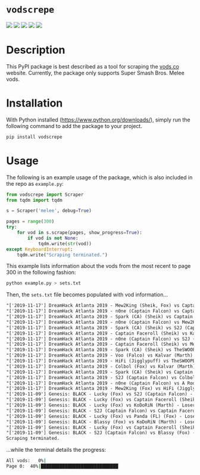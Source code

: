 # `vodscrepe`

[![](https://img.shields.io/pypi/v/vodscrepe.svg?style=flat)](https://pypi.org/pypi/vodscrepe/)
[![](https://img.shields.io/pypi/dw/vodscrepe.svg?style=flat)](https://pypi.org/pypi/vodscrepe/)
[![](https://img.shields.io/pypi/pyversions/vodscrepe.svg?style=flat)](https://pypi.org/pypi/vodscrepe/)
[![](https://img.shields.io/pypi/format/vodscrepe.svg?style=flat)](https://pypi.org/pypi/vodscrepe/)
[![](https://img.shields.io/pypi/l/vodscrepe.svg?style=flat)](https://pypi.org/pypi/vodscrepe/)

# Description

This PyPI package is best described as a tool for scraping the <a href="https://vods.co/">vods.co</a> website. Currently, the package only supports Super Smash Bros. Melee vods.

# Installation

With Python installed (https://www.python.org/downloads/), simply run the following command to add the package to your project.

```bash
pip install vodscrepe
```

# Usage

The following is an example usage of the package, which is also included in the repo as `example.py`:

```python
from vodscrepe import Scraper
from tqdm import tqdm

s = Scraper('melee', debug=True)

pages = range(300)
try:
    for vod in s.scrape(pages, show_progress=True):
        if vod is not None:
            tqdm.write(str(vod))
except KeyboardInterrupt:
    tqdm.write("Scraping terminated.")

```

This example lists information about the vods from the most recent to page 300 in the following fashion:

```bash
python example.py > sets.txt
```

Then, the `sets.txt` file becomes populated with vod information...

```txt
"['2019-11-17'] DreamHack Atlanta 2019 - Mew2King (Sheik, Fox) vs Captain Faceroll (Sheik) - Grand Finals - Bo5"
"['2019-11-17'] DreamHack Atlanta 2019 - n0ne (Captain Falcon) vs Captain Faceroll (Sheik) - Losers Finals - Bo5"
"['2019-11-17'] DreamHack Atlanta 2019 - Spark (CA) (Sheik) vs Captain Faceroll (Sheik) - Losers Semis - Bo5"
"['2019-11-17'] DreamHack Atlanta 2019 - n0ne (Captain Falcon) vs Mew2King (Sheik) - Winners Finals - Bo5"
"['2019-11-17'] DreamHack Atlanta 2019 - Spark (CA) (Sheik) vs S2J (Captain Falcon) - Losers Quarters - Bo5"
"['2019-11-17'] DreamHack Atlanta 2019 - Captain Faceroll (Sheik) vs Kalvar (Marth) - Losers Quarters - Bo5"
"['2019-11-17'] DreamHack Atlanta 2019 - n0ne (Captain Falcon) vs S2J (Captain Falcon) - Winners Semis - Bo5"
"['2019-11-17'] DreamHack Atlanta 2019 - Captain Faceroll (Sheik) vs Mew2King (Sheik) - Winners Semis - Bo5"
"['2019-11-17'] DreamHack Atlanta 2019 - Spark (CA) (Sheik) vs TheSWOOPER (Samus) - Losers Top 8 - Bo5"
"['2019-11-17'] DreamHack Atlanta 2019 - Voo (Falco) vs Kalvar (Marth) - Losers Top 8 - Bo5"
"['2019-11-17'] DreamHack Atlanta 2019 - HiFi (Jigglypuff) vs TheSWOOPER (Samus) - Losers Round 3 - Bo5"
"['2019-11-17'] DreamHack Atlanta 2019 - Colbol (Fox) vs Kalvar (Marth) - Losers Round 3 - Bo5"
"['2019-11-17'] DreamHack Atlanta 2019 - Spark (CA) (Sheik) vs Captain Faceroll (Sheik) - Winners Quarters - Bo5"
"['2019-11-17'] DreamHack Atlanta 2019 - S2J (Captain Falcon) vs Colbol (Fox) - Winners Quarters - Bo5"
"['2019-11-17'] DreamHack Atlanta 2019 - n0ne (Captain Falcon) vs A Rookie (Mario) - Winners Quarters - Bo5"
"['2019-11-17'] DreamHack Atlanta 2019 - Mew2King (Fox) vs HiFi (Jigglypuff) - Winners Quarters - Bo5"
"['2019-11-09'] Genesis: BLACK - Lucky (Fox) vs S2J (Captain Falcon) - Grand Finals - Bo5"
"['2019-11-09'] Genesis: BLACK - Lucky (Fox) vs Captain Faceroll (Sheik) - Losers Finals - Bo5"
"['2019-11-09'] Genesis: BLACK - Lucky (Fox) vs KoDoRiN (Marth) - Losers Semis - Bo5"
"['2019-11-09'] Genesis: BLACK - S2J (Captain Falcon) vs Captain Faceroll (Sheik) - Winners Finals - Bo5"
"['2019-11-09'] Genesis: BLACK - Lucky (Fox) vs Panda (FL) (Fox) - Losers Quarters - Bo5"
"['2019-11-09'] Genesis: BLACK - Blassy (Fox) vs KoDoRiN (Marth) - Losers Quarters - Bo5"
"['2019-11-09'] Genesis: BLACK - Lucky (Fox) vs Captain Faceroll (Sheik) - Winners Semis - Bo5"
"['2019-11-09'] Genesis: BLACK - S2J (Captain Falcon) vs Blassy (Fox) - Winners Semis - Bo5"
Scraping terminated.
```

...while the terminal details the progress:

```bash
All vods:   0%|                                                             | 0/300 [00:14<?, ?pages/s]
Page 0:  40%|█████████████████████████████                                  | 24/60 [00:14<00:22,  1.62vods/s]
```
